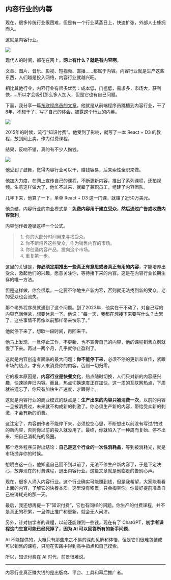 ## 内容行业的内幕

现在，很多传统行业很困难，但是有一个行业蒸蒸日上，快速扩张，外部人士蜂拥而入。

这就是内容行业。

![](https://cdn.beekka.com/blogimg/asset/202410/bg2024102004.webp)

现代人的时间，都花在网上。**网上有什么？就是有内容啊**。

文章、图片、音乐、影视、短视频、直播……都属于内容。内容行业就是生产这些东西，人们越是投入网络，内容行业就越兴旺。

相比其他行业，内容行业有很多优势：成本低，门槛低，需求多，市场大，获利快……所以才会吸引那么多人加入，但是它也有自己问题。

下面，我分享一篇[东欧程序员的文章](https://swizec.com/blog/it-made-me-500k-but-i-think-content-is-a-bad-business/)。他就是从前端程序员跳槽到内容行业，干了8年，不想干了，写了自己的体会，披露这个行业的内幕。

![](https://cdn.beekka.com/blogimg/asset/202410/bg2024102202.webp)

2015年的时候，流行“知识付费”。他受到了影响，就写了一本 React + D3 的教程，放到网上卖，作为付费课程。

结果，反响不错，真的有不少人掏钱。

![](https://cdn.beekka.com/blogimg/asset/202410/bg2024102203.webp)

他受到了鼓舞，觉得内容行业可以干，赚钱容易，后来索性全职来做。

他加大力度，在网上宣传自己的课程，不断更新内容，推出了系列课程，还拍视频。生意这样做大了，他忙不过来，就雇了兼职员工，组建了内容团队。

几年下来，他算了一下，单单 React + D3 这一门课，就赚了近50万美元。

他总结，内容行业的商业模式是：**免费内容用于建立受众，然后通过广告或收费内容获利**。

内容创作者遵循这样一个公式。

> 1. 你的大部分时间用来寻找受众。
> 1. 你不断培养这些受众，作为销售内容的市场。
> 1. 你创造内容产品，投向这个市场。
> 1. 重复第一步。

这里的关键是，**你必须定期推出一些真正有意思或者真正有用的内容**，才能培养出受众，激起他们的兴趣，愿意关注你，等待接下来的内容。这是在内容行业长期生存的唯一方法。

但是这样做，你会很累，一定要不停地生产新内容，否则就无法找到新的受众，老的受众也会流失。

那个老外程序员就遇到了这个问题。到了2023年，他实在干不动了，对自己写的内容充满倦怠，想要休息一下。他说：“每一天，我都在想接下来要写什么？太累了，这些事情不再像以前那样带来快乐了。”

他就停下来了，想歇一段时间，再回来干。

他马上发现，一旦停止工作，不更新、也不宣传自己的内容，他的课程销售立刻就慢了下来。再过一两个月，几乎就停止盈利了。

这就是内容创造者面临的最大问题：**你不能停下来**，必须不停的更新和宣传，紧跟市场的热点，才有人来消费你的内容，否则一切归零。

它的根本原因是，**内容行业是快餐文化**，热点随时切换，人们只对新的内容感兴趣，快速抛弃旧内容。而且，热点切换速度正在加快，这一周的互联网热点，下周就被遗忘了，你只有加快生产速度，才跟得上。

这就是内容行业的商业模式的缺点是：**生产出来的内容只被消费一次**，以前的内容一旦被消费过，未来就不构成新的刺激了。你必须生产新的内容，带给受众新的刺激，才会有新的消费。

这注定了，内容创作者不能停下来，必须挖空心思，不断想出以前没有写过/拍过的新内容，否则你以前的投入就没用了。最终，你就陷入了一种周而复始、停不出来、把自己消耗光的怪圈。

那个老外程序员得出结论：**自己是这个行业的一次性消耗品**，等到被消耗光，就是市场抛弃你的时候。

想明白这一点，他知道自己回不到以前了，无法不停生产新内容了，于是下定决心，放弃现在的付费课程，退出内容行业。这篇文章就是他临走的告别心声。

现在，很多人涌入内容行业。这个行业确实可能赚到钱，但是我希望，大家能看看上面的内容，了解它的快餐本质，这里没有积累，只会掏空你。你最好提前准备自己被消耗光的那一天。

最后，我还想再提一下“知识付费”，它也有同样的问题。你生产的付费课程，并不是真正的积累，一旦停止推广和更新，就会无人问津。

另外，针对初学者的课程，以前还能赚到一些钱。现在有了 ChatGPT，**初学者课程这门生意可能已经死掉了，因为 AI 可以回答所有的新手问题**。

AI 不能提供的，大概只有那些来之不易的深刻见解和体悟，但是它们很难包装成可以销售的课程，只能在实践中得到高手指点和自己摸索。

所以，知识付费在 AI 时代，前景很难说。

---

内容行业真正赚大钱的是出版商、平台、工具和幕后推广者。

